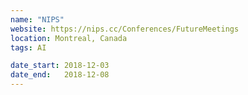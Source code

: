 ```yaml
---
name: "NIPS"
website: https://nips.cc/Conferences/FutureMeetings
location: Montreal, Canada
tags: AI

date_start: 2018-12-03
date_end:   2018-12-08
---
```

